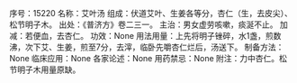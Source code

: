 序号：15220
名称：艾叶汤
组成：伏道艾叶、生姜各等分，杏仁（生，去皮尖）、松节明子木。
出处：《普济方》卷二三一。
主治：男女虚劳咳嗽，痰涎不止。
加减：若便血，去杏仁。
功效：None
用法用量：上先将明子锉碎，水1盏，煎数沸，次下艾、生姜，煎至7分，去滓，临卧先嚼杏仁烂后，汤送下。
制备方法：None
临床应用：None
各家论述：None
用药禁忌：None
附注：力中杏仁。松节明子木用量原缺。
